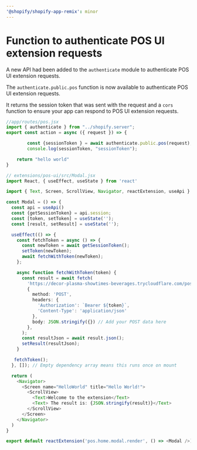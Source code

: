 ```yaml
---
'@shopify/shopify-app-remix': minor
---
```


# Function to authenticate POS UI extension requests

A new API had been added to the `authenticate` module to authenticate POS UI extension requests.

The `authenticate.public.pos` function is now available to authenticate POS UI extension requests.

It returns the session token that was sent with the request and a `cors` function to ensure your app can respond to POS UI extension requests.

```ts
//app/routes/pos.jsx
import { authenticate } from "../shopify.server";
export const action = async ({ request }) => {

        const {sessionToken } = await authenticate.public.pos(request);
        console.log(sessionToken, "sessionToken");

    return "hello world"
}

// extensions/pos-ui/src/Modal.jsx
import React, { useEffect, useState } from 'react'

import { Text, Screen, ScrollView, Navigator, reactExtension, useApi } from '@shopify/ui-extensions-react/point-of-sale'

const Modal = () => {
  const api = useApi()
  const {getSessionToken} = api.session;
  const [token, setToken] = useState('');
  const [result, setResult] = useState('');

  useEffect(() => {
    const fetchToken = async () => {
      const newToken = await getSessionToken();
      setToken(newToken);
      await fetchWithToken(newToken);
    };

    async function fetchWithToken(token) {
      const result = await fetch(
        'https://decor-plasma-showtimes-beverages.trycloudflare.com/pos',
        {
          method: 'POST',
          headers: {
            'Authorization': `Bearer ${token}`,
            'Content-Type': 'application/json'
          },
          body: JSON.stringify({}) // Add your POST data here
        },
      );
      const resultJson = await result.json();
      setResult(resultJson);
    }

   fetchToken();
  }, []); // Empty dependency array means this runs once on mount

  return (
    <Navigator>
      <Screen name="HelloWorld" title="Hello World!">
        <ScrollView>
          <Text>Welcome to the extension</Text>
          <Text> The result is: {JSON.stringify(result)}</Text>
        </ScrollView>
      </Screen>
    </Navigator>
  )
}

export default reactExtension('pos.home.modal.render', () => <Modal />);
```
